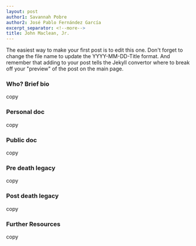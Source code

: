 ```yaml
---
layout: post
author1: Savannah Pobre
author2: José Pablo Fernández García
excerpt_separator: <!--more-->
title: John Maclean, Jr.
---
```


The easiest way to make your first post is to edit this one. Don't forget to change the file name to update the YYYY-MM-DD-Title format. And remember that adding <!--more--> to your post tells the Jekyll convertor where to break off your "preview" of the post on the main page.

### Who? Brief bio ###
copy

### Personal doc ###
copy

### Public doc ###
copy

### Pre death legacy ###
copy

### Post death legacy ###
copy

### Further Resources ###
copy
